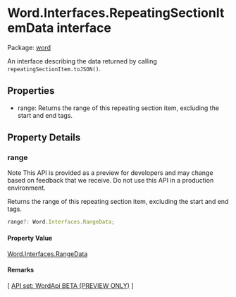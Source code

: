 # Word.Interfaces.RepeatingSectionItemData interface

Package: [word](/en-us/javascript/api/word)

An interface describing the data returned by calling `repeatingSectionItem.toJSON()`.

## Properties

- range: Returns the range of this repeating section item, excluding the start and end tags.

## Property Details

### range

Note
This API is provided as a preview for developers and may change based on feedback that we receive. Do not use this API in a production environment.

Returns the range of this repeating section item, excluding the start and end tags.

```typescript
range?: Word.Interfaces.RangeData;
```

#### Property Value

[Word.Interfaces.RangeData](/en-us/javascript/api/word/word.interfaces.rangedata)

#### Remarks

[ [API set: WordApi BETA (PREVIEW ONLY)](/en-us/javascript/api/requirement-sets/word/word-api-requirement-sets) ]